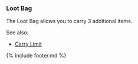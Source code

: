 ### Loot Bag

The Loot Bag allows you to carry 3 additional items.

See also:
 - [Carry Limit](../carry_limit.md)

{% include footer.md %}
